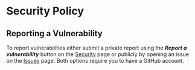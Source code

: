 # Security Policy

## Reporting a Vulnerability

To report vulnerabilities either submit a private report using the ***Report a vulnerability*** button on the [Security](https://github.com/WanderingStag/WSTools/security "WSTools Security") page or publicly by opening an issue on the [Issues](https://github.com/WanderingStag/WSTools/issues "WSTools Issues") page. Both options require you to have a GitHub account.
